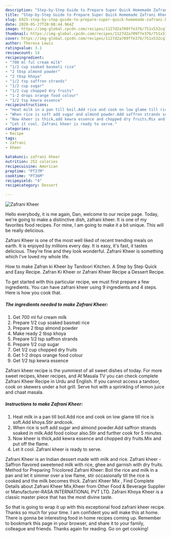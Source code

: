 ```yaml
---
description: "Step-by-Step Guide to Prepare Super Quick Homemade Zafrani Kheer"
title: "Step-by-Step Guide to Prepare Super Quick Homemade Zafrani Kheer"
slug: 6925-step-by-step-guide-to-prepare-super-quick-homemade-zafrani-kheer
date: 2020-05-27T20:08:44.964Z
image: https://img-global.cpcdn.com/recipes/1127d2a709ffe376/751x532cq70/zafrani-kheer-recipe-main-photo.jpg
thumbnail: https://img-global.cpcdn.com/recipes/1127d2a709ffe376/751x532cq70/zafrani-kheer-recipe-main-photo.jpg
cover: https://img-global.cpcdn.com/recipes/1127d2a709ffe376/751x532cq70/zafrani-kheer-recipe-main-photo.jpg
author: Theresa Lewis
ratingvalue: 3.1
reviewcount: 14
recipeingredient:
- "700 ml ful cream milk"
- "1/2 cup soaked basmati rice"
- "2 tbsp almond powder"
- "2 tbsp khoya"
- "1/2 tsp saffron strands"
- "1/2 cup sugar"
- "1/2 cup chopped dry fruits"
- "1-2 drops orange food colour"
- "1/2 tsp kewra essence"
recipeinstructions:
- "Heat milk in a pan till boil.Add rice and cook on low glame till rice is soft.Add khoya.Stir andcook."
- "When rice is soft add sugar and almond powder.Add saffron strands soaked in milk.Add food colour also.Stir and further cook for 5 minutes."
- "Now kheer is thick,add kewra essence and chopped dry fruits.Mix and put off the flame."
- "Let it cool. Zafrani kheer is ready to serve."
categories:
- Recipe
tags:
- zafrani
- kheer

katakunci: zafrani kheer 
nutrition: 252 calories
recipecuisine: American
preptime: "PT27M"
cooktime: "PT36M"
recipeyield: "4"
recipecategory: Dessert

---
```



![Zafrani Kheer](https://img-global.cpcdn.com/recipes/1127d2a709ffe376/751x532cq70/zafrani-kheer-recipe-main-photo.jpg)

Hello everybody, it is me again, Dan, welcome to our recipe page. Today, we're going to make a distinctive dish, zafrani kheer. It is one of my favorites food recipes. For mine, I am going to make it a bit unique. This will be really delicious.

Zafrani Kheer is one of the most well liked of recent trending meals on earth. It is enjoyed by millions every day. It is easy, it's fast, it tastes delicious. They're fine and they look wonderful. Zafrani Kheer is something which I've loved my whole life.

How to make Zafran ki Kheer by Tandoori Kitchen. A Step by Step Quick and Easy Recipe. Zafran Ki Kheer or Zafrani Kheer Recipe a Dessert Recipe.


To get started with this particular recipe, we must first prepare a few ingredients. You can have zafrani kheer using 9 ingredients and 4 steps. Here is how you cook that.

<!--inarticleads1-->

##### The ingredients needed to make Zafrani Kheer:

1. Get 700 ml ful cream milk
1. Prepare 1/2 cup soaked basmati rice
1. Prepare 2 tbsp almond powder
1. Make ready 2 tbsp khoya
1. Prepare 1/2 tsp saffron strands
1. Prepare 1/2 cup sugar
1. Get 1/2 cup chopped dry fruits
1. Get 1-2 drops orange food colour
1. Get 1/2 tsp kewra essence


Zafrani kheer recipe is the yummiest of all sweet dishes of today. For more sweet recipes, kheer recipes, and At Masala TV you can check complete Zafrani Kheer Recipe in Urdu and English. If you cannot access a tandoor, cook on skewers under a hot grill. Serve hot with a sprinkling of lemon juice and chaat masala. 

<!--inarticleads2-->

##### Instructions to make Zafrani Kheer:

1. Heat milk in a pan till boil.Add rice and cook on low glame till rice is soft.Add khoya.Stir andcook.
1. When rice is soft add sugar and almond powder.Add saffron strands soaked in milk.Add food colour also.Stir and further cook for 5 minutes.
1. Now kheer is thick,add kewra essence and chopped dry fruits.Mix and put off the flame.
1. Let it cool. Zafrani kheer is ready to serve.


Zafrani Kheer is an Indian dessert made with milk and rice. Zafrani kheer - Saffron flavored sweetened milk with rice, ghee and garnish with dry fruits. Method for Preparing Tricolored Zafrani Kheer: Boil the rice and milk in a pan and let it simmer over a low flame, stir occasionally till the rice is cooked and the milk becomes thick. Zafrani Kheer Mix , Find Complete Details about Zafrani Kheer Mix,Kheer from Other Food &amp; Beverage Supplier or Manufacturer-RASA INTERNATIONAL PVT LTD. Zafrani Khoya Kheer is a classic master piece that has the most divine taste. 

So that is going to wrap it up with this exceptional food zafrani kheer recipe. Thanks so much for your time. I am confident you will make this at home. There is gonna be interesting food in home recipes coming up. Remember to bookmark this page in your browser, and share it to your family, colleague and friends. Thanks again for reading. Go on get cooking!
